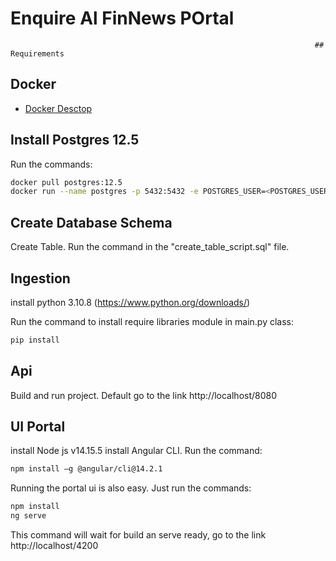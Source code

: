 # Enquire Al FinNews POrtal 

                                                                        ## Requirements
## Docker 
                                                                        
 - [Docker Desctop](https://docs.docker.com/desktop/install/windows-install/)

## Install Postgres 12.5

 Run the commands:

```bash
docker pull postgres:12.5
docker run --name postgres -p 5432:5432 -e POSTGRES_USER=<POSTGRES_USER> -e POSTGRES_PASSWORD=<POSTGRES_PASSWORD> -p postgres:12.5
```

## Create Database Schema

Create Table. Run the command in the "create_table_script.sql" file.

## Ingestion

install python 3.10.8 (https://www.python.org/downloads/)

Run the command to install require libraries module in main.py class:
```bash
pip install
```

## Api
Build and run project.
Default go to the link http://localhost/8080 

## UI Portal

install Node js v14.15.5
install Angular CLI. Run the command:
```bash
npm install –g @angular/cli@14.2.1
```

Running the portal ui is also easy. Just run the commands:

```bash
npm install
ng serve
```
This command will wait for build an serve ready, go to the link http://localhost/4200 



